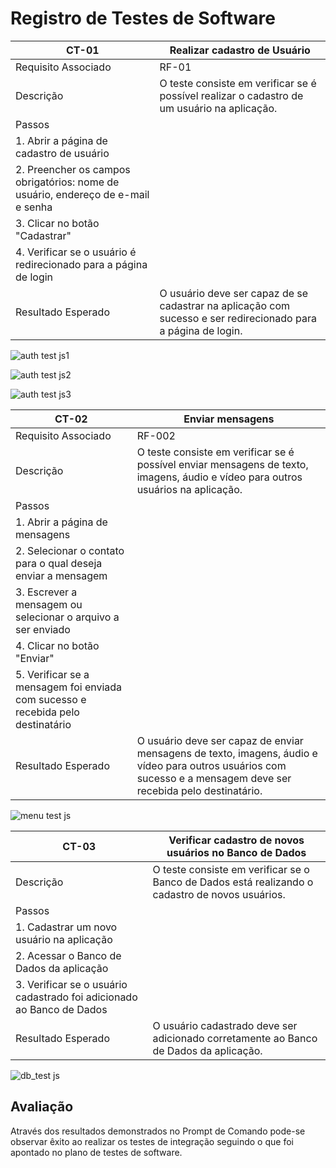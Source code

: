 # Registro de Testes de Software

| CT-01 | Realizar cadastro de Usuário |
| --- | --- |
| Requisito Associado | RF-01 |
| Descrição | O teste consiste em verificar se é possível realizar o cadastro de um usuário na aplicação. |
| Passos | 
| 1. Abrir a página de cadastro de usuário |
| 2. Preencher os campos obrigatórios: nome de usuário, endereço de e-mail e senha |
| 3. Clicar no botão "Cadastrar" |
| 4. Verificar se o usuário é redirecionado para a página de login |
| Resultado Esperado | O usuário deve ser capaz de se cadastrar na aplicação com sucesso e ser redirecionado para a página de login. |

![auth test js1](https://github.com/ICEI-PUC-Minas-PMV-ADS/Chatter/assets/90660755/3808469f-831e-4a0b-af13-09e5f4f3f276)

![auth test js2](https://github.com/ICEI-PUC-Minas-PMV-ADS/Chatter/assets/90660755/fe4396af-1c77-4c8b-af7c-2bc1f3e863c9)

![auth test js3](https://github.com/ICEI-PUC-Minas-PMV-ADS/Chatter/assets/90660755/cc822b3c-04ac-41c5-9021-2bf9795610f0)

| CT-02 | Enviar mensagens |
| --- | --- |
| Requisito Associado | RF-002 |
| Descrição | O teste consiste em verificar se é possível enviar mensagens de texto, imagens, áudio e vídeo para outros usuários na aplicação. |
| Passos | 
| 1. Abrir a página de mensagens |
| 2. Selecionar o contato para o qual deseja enviar a mensagem |
| 3. Escrever a mensagem ou selecionar o arquivo a ser enviado |
| 4. Clicar no botão "Enviar" |
| 5. Verificar se a mensagem foi enviada com sucesso e recebida pelo destinatário |
| Resultado Esperado | O usuário deve ser capaz de enviar mensagens de texto, imagens, áudio e vídeo para outros usuários com sucesso e a mensagem deve ser recebida pelo destinatário. |

![menu test js](https://github.com/ICEI-PUC-Minas-PMV-ADS/Chatter/assets/90660755/868941cd-89ad-4b0d-8e8e-7285aeea9b9d)

| CT-03 | Verificar cadastro de novos usuários no Banco de Dados |
| --- | --- |
| Descrição | O teste consiste em verificar se o Banco de Dados está realizando o cadastro de novos usuários. |
| Passos | 
| 1. Cadastrar um novo usuário na aplicação |
| 2. Acessar o Banco de Dados da aplicação |
| 3. Verificar se o usuário cadastrado foi adicionado ao Banco de Dados |
| Resultado Esperado | O usuário cadastrado deve ser adicionado corretamente ao Banco de Dados da aplicação. |

![db_test js](https://github.com/ICEI-PUC-Minas-PMV-ADS/Chatter/assets/90660755/d6328592-4445-402c-8710-eb3240de7eb3)



 

## Avaliação

Através dos resultados demonstrados no Prompt de Comando pode-se observar êxito ao realizar os testes de integração seguindo o que foi apontado no plano de testes de software.
